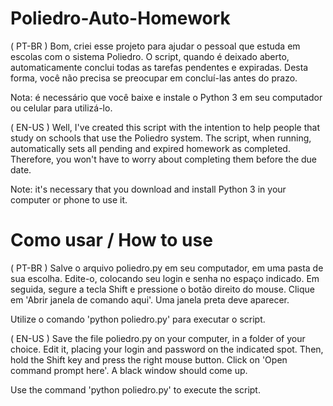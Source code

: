 # Poliedro-Auto-Homework

( PT-BR ) Bom, criei esse projeto para ajudar o pessoal que estuda em escolas com o sistema Poliedro.
          O script, quando é deixado aberto, automaticamente conclui todas as tarefas pendentes e expiradas.
          Desta forma, você não precisa se preocupar em concluí-las antes do prazo.
          
  Nota: é necessário que você baixe e instale o Python 3 em seu computador ou celular para utilizá-lo.
          
( EN-US ) Well, I've created this script with the intention to help people that study on schools that use the
          Poliedro system. The script, when running, automatically sets all pending and expired homework as completed.
          Therefore, you won't have to worry about completing them before the due date.
          
  Note: it's necessary that you download and install Python 3 in your computer or phone to use it.
          
          
# Como usar / How to use

( PT-BR ) Salve o arquivo poliedro.py em seu computador, em uma pasta de sua escolha. Edite-o, colocando seu login e senha
          no espaço indicado. Em seguida, segure a tecla Shift e pressione o botão direito do mouse. Clique em 'Abrir janela 
          de comando aqui'. Uma janela preta deve aparecer.
          
  Utilize o comando 'python poliedro.py' para executar o script.
          
( EN-US ) Save the file poliedro.py on your computer, in a folder of your choice. Edit it, placing your login and password
          on the indicated spot. Then, hold the Shift key and press the right mouse button. Click on 'Open command prompt here'.
          A black window should come up.
          
  Use the command 'python poliedro.py' to execute the script.
